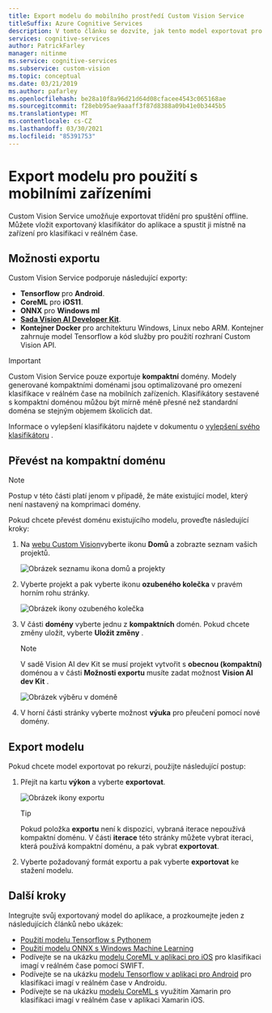 ```yaml
---
title: Export modelu do mobilního prostředí Custom Vision Service
titleSuffix: Azure Cognitive Services
description: V tomto článku se dozvíte, jak tento model exportovat pro použití při vytváření mobilních aplikací nebo v místním prostředí pro klasifikaci v reálném čase.
services: cognitive-services
author: PatrickFarley
manager: nitinme
ms.service: cognitive-services
ms.subservice: custom-vision
ms.topic: conceptual
ms.date: 03/21/2019
ms.author: pafarley
ms.openlocfilehash: be28a10f8a96d21d64d08cfacee4543c065168ae
ms.sourcegitcommit: f28ebb95ae9aaaff3f87d8388a09b41e0b3445b5
ms.translationtype: MT
ms.contentlocale: cs-CZ
ms.lasthandoff: 03/30/2021
ms.locfileid: "85391753"
---
```

# <a name="export-your-model-for-use-with-mobile-devices"></a>Export modelu pro použití s mobilními zařízeními

Custom Vision Service umožňuje exportovat třídění pro spuštění offline. Můžete vložit exportovaný klasifikátor do aplikace a spustit ji místně na zařízení pro klasifikaci v reálném čase.

## <a name="export-options"></a>Možnosti exportu

Custom Vision Service podporuje následující exporty:

* __Tensorflow__ pro __Android__.
* __CoreML__ pro __iOS11__.
* __ONNX__ pro __Windows ml__
* __[Sada Vision AI Developer Kit](https://azure.github.io/Vision-AI-DevKit-Pages/)__.
* __Kontejner Docker__ pro architekturu Windows, Linux nebo ARM. Kontejner zahrnuje model Tensorflow a kód služby pro použití rozhraní Custom Vision API.

> [!IMPORTANT]
> Custom Vision Service pouze exportuje __kompaktní__ domény. Modely generované kompaktními doménami jsou optimalizované pro omezení klasifikace v reálném čase na mobilních zařízeních. Klasifikátory sestavené s kompaktní doménou můžou být mírně méně přesné než standardní doména se stejným objemem školicích dat.
>
> Informace o vylepšení klasifikátoru najdete v dokumentu o [vylepšení svého klasifikátoru](getting-started-improving-your-classifier.md) .

## <a name="convert-to-a-compact-domain"></a>Převést na kompaktní doménu

> [!NOTE]
> Postup v této části platí jenom v případě, že máte existující model, který není nastavený na komprimaci domény.

Pokud chcete převést doménu existujícího modelu, proveďte následující kroky:

1. Na [webu Custom Vision](https://customvision.ai)vyberte ikonu __Domů__ a zobrazte seznam vašich projektů.

    ![Obrázek seznamu ikona domů a projekty](./media/export-your-model/projects-list.png)

1. Vyberte projekt a pak vyberte ikonu __ozubeného kolečka__ v pravém horním rohu stránky.

    ![Obrázek ikony ozubeného kolečka](./media/export-your-model/gear-icon.png)

1. V části __domény__ vyberte jednu z __kompaktních__ domén. Pokud chcete změny uložit, vyberte __Uložit změny__ . 

    > [!NOTE]
    > V sadě Vision AI dev Kit se musí projekt vytvořit s __obecnou (kompaktní)__ doménou a v části **Možnosti exportu** musíte zadat možnost **Vision AI dev Kit** .

    ![Obrázek výběru v doméně](./media/export-your-model/domains.png)

1. V horní části stránky vyberte možnost __výuka__ pro přeučení pomocí nové domény.

## <a name="export-your-model"></a>Export modelu

Pokud chcete model exportovat po rekurzi, použijte následující postup:

1. Přejít na kartu **výkon** a vyberte __exportovat__. 

    ![Obrázek ikony exportu](./media/export-your-model/export.png)

    > [!TIP]
    > Pokud položka __exportu__ není k dispozici, vybraná iterace nepoužívá kompaktní doménu. V části __iterace__ této stránky můžete vybrat iteraci, která používá kompaktní doménu, a pak vybrat __exportovat__.

1. Vyberte požadovaný formát exportu a pak vyberte __exportovat__ ke stažení modelu.

## <a name="next-steps"></a>Další kroky

Integrujte svůj exportovaný model do aplikace, a prozkoumejte jeden z následujících článků nebo ukázek:

* [Použití modelu Tensorflow s Pythonem](export-model-python.md)
* [Použití modelu ONNX s Windows Machine Learning](custom-vision-onnx-windows-ml.md)
* Podívejte se na ukázku [modelu CoreML v aplikaci pro iOS](https://go.microsoft.com/fwlink/?linkid=857726) pro klasifikaci imagí v reálném čase pomocí SWIFT.
* Podívejte se na ukázku [modelu Tensorflow v aplikaci pro Android](https://github.com/Azure-Samples/cognitive-services-android-customvision-sample) pro klasifikaci imagí v reálném čase v Androidu.
* Podívejte se na ukázku [modelu CoreML s](https://github.com/xamarin/ios-samples/tree/master/ios11/CoreMLAzureModel) využitím Xamarin pro klasifikaci imagí v reálném čase v aplikaci Xamarin iOS.
